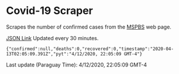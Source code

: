 # Covid-19 Scraper

Scrapes the number of confirmed cases from the [MSPBS](https://www.mspbs.gov.py/covid-19.php) web page.

[JSON Link](https://jmayalag.github.io/covid19-scrape/cases.json)
Updated every 30 minutes.
```
{"confirmed":null,"deaths":0,"recovered":0,"timestamp":"2020-04-13T02:05:09.391Z","pyt":"4/12/2020, 22:05:09 GMT-4"}
```
Last update (Paraguay Time): 4/12/2020, 22:05:09 GMT-4